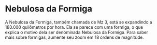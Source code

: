 # Nebulosa da Formiga

A Nebulosa da Formiga, também chamada de Mz 3, está se expandindo a 180.000
quilômetros por hora. Ela se parece com uma formiga, o que explica o motivo dela
ser denominada Nebulosa da Formiga. Para saber mais sobre formigas, aumente seu
zoom em 18 ordens de magnitude.
